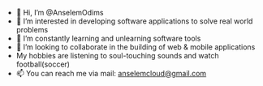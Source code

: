 - 👋 Hi, I’m @AnselemOdims
- 👀 I’m interested in developing software applications to solve real world problems
- 🌱 I’m constantly learning and unlearning software tools 
- 💞️ I’m looking to collaborate in the building of web & mobile applications
- My hobbies are listening to soul-touching sounds and watch football(soccer)
- 📫 You can reach me via mail: anselemcloud@gmail.com

<!---
AnselemOdims/AnselemOdims is a ✨ special ✨ repository because its `README.md` (this file) appears on your GitHub profile.
You can click the Preview link to take a look at your changes.
--->
